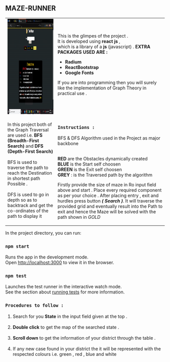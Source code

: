 ## MAZE-RUNNER


<table>
  <tr>
    <td><img src="images/maze.gif" height="300px" width="550px"  /></td>
    <td> This is the glimpes of the project . <br/>
   It is developed using <b>react js</b> , <br/>which is a library of a <b>js</b> (javascript) .
   <b>EXTRA PACKAGES USED ARE :</b>
   <ul>
   <b><li>Radium</li></b>
   <b><li>ReactBootstrap</li></b>
   <b><li>Google Fonts</li></b>  
   </ul>
    
   If you are into programming then you will surely like the
   implementation of Graph Theory in practical use . 
    </td>
  </tr>
  <tr>
  <td>In this project both of the Graph Traversal are used i.e. <b>BFS (Breadth-First Search)</b> and <b>DFS (Depth-First Search)</b><br/><br/>
   BFS is used to traverse the path to reach the Destination in shortest path Possible .<br/><br/>
   DFS is used to go in depth so as to backtrack and get the co-ordinates of the path to display it 
  </td>
  <td>
    
    
  ### `Instructions :`
  
  BFS & DFS Algorithm used in the Project as major backbone <br/><br/>
          
  <b>RED</b> are the Obstacles dynamically created<br/>
  <b>BLUE</b> is the Start self choosen<br/>
  <b>GREEN</b>  is the Exit self choosen <br/>
  <b>GREY</b> : is the Traversed path by the algorithm <br/>
             
 Firstly provide the size of maze in Ro</span> input field above and start .  Place every required component as per your choice . After placing entry , exit and hurdles press button <b><i>( Search )</i></b>.
 It will traverse the provided grid and eventually result into the Path to exit and hence the Maze will be solved with the path shown in <i>GOLD<i>
   
    
  </td>
</tr>
</table>




In the project directory, you can run:

### `npm start`

Runs the app in the development mode.<br />
Open [http://localhost:3000](http://localhost:3000) to view it in the browser.

### `npm test`

Launches the test runner in the interactive watch mode.<br />
See the section about [running tests](https://facebook.github.io/create-react-app/docs/running-tests) for more information.


### `Procedures to follow :`
  <ol>
  <li>Search for you <b>State</b> in the input field given at the top .</li><br/>
  <li><b>Double click</b> to get the map of the searched state .</li><br/>
  <li><b>Scroll down</b> to get the information of your district through the table .</li><br/>
  <li>If any new case found in your district the it will be represented with the respected colours i.e. green , red , blue and white</li><br/>
  </ul>
